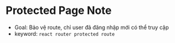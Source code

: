 # Protected Page Note
- Goal: Bảo vệ route, chỉ user đã đăng nhập mới có thể truy cập
- keyword: `react router protected route`